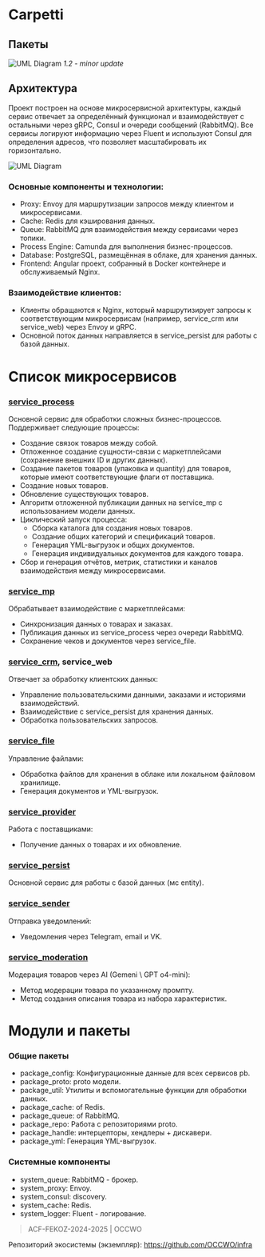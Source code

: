 # Carpetti

## Пакеты
![UML Diagram](https://www.plantuml.com/plantuml/png/SoWkIImgAStDuUMABaXCpavCJuqlBSdCSIWpr3FICubLqDMrKu3B9EVdfMMcG-ICOedIaf6ObvAJYj22fAaejI2VH7jmQoaeoY_99qb7OMbgQIf9Ef1zYU8J5AFmUmL9Lt9YSWRfkYfpeMum08exfEQb02CF0000)
*1.2 - minor update*

## Архитектура
Проект построен на основе микросервисной архитектуры, каждый сервис отвечает за определённый функционал и взаимодействует с остальными через gRPC, Consul и очереди сообщений (RabbitMQ). Все сервисы логируют информацию через Fluent и используют Consul для определения адресов, что позволяет масштабировать их горизонтально.

![UML Diagram](https://www.plantuml.com/plantuml/png/ZLNDQjmm4BuR_0vYBsaFeIzGIY0a4AZ1YGyz5grN2IQsR2HvcwK4akPK2Wtq0VeCsz8bctIRliBeZJgMx5t_h9RknPfllXdDIDze3wIYGfLPwdjx1Bx33_qPvlgUw5lzIT_eEtZ2xvs-WJb2iAnWMC1AV_4ztojeV4al61cTy7D1fH9bh4h1HkIZxn7ynNbMv9nnHKPdR9B84Q6IY6erzDFnE571gQKOOy09Swak18jEtnfMOSrXhiESop8rdDWi1umZFird91JvrSpGM6KFyz2iv1Dg4zcrxrrt6e-Oc2OnazjQbjRtlX0vCcppDHPQQ5V8D9amqOinc3CeAzhq87HdPq8cKdMIMyWP4ekiJJyy2vpK3spSfhvZOoVrF4bPctkCjfCi6U-TI6IG_fKSNIacE4r9D9EAPLkl9g3YagaYfR7TFzlO0svK5aMQuFdOhHjhg1Q4kPBa1NRywbZaN65vBwruhAkk5EVi6pp079QmWcVuXVFqQERg9yxNlU_LRBA__wOHflaOe7q10zISzORHTgqlU4FTvQvjGzdCMLUzE-DRb6QQtT7sthVurrFdZgrqxlOs4kdDKAVqPXPtSNhj1U5_U7jzTsCwBLV6zgEszNVIDGyrFEklA9u_AA45GUqu58LEVKiGd-CZ_WGBHF_2Ryl0Y1KisnM-hdRgJCDQyBqpgz-Y0opG_7ly0m00)



### Основные компоненты и технологии:
- Proxy: Envoy для маршрутизации запросов между клиентом и микросервисами.
- Cache: Redis для кэширования данных.
- Queue: RabbitMQ для взаимодействия между сервисами через топики.
- Process Engine: Camunda для выполнения бизнес-процессов.
- Database: PostgreSQL, размещённая в облаке, для хранения данных.
- Frontend: Angular проект, собранный в Docker контейнере и обслуживаемый Nginx.

### Взаимодействие клиентов:
- Клиенты обращаются к Nginx, который маршрутизирует запросы к соответствующим микросервисам (например, service_crm или service_web) через Envoy и gRPC.
- Основной поток данных направляется в service_persist для работы с базой данных.



# Список микросервисов
### [service_process](https://github.com/carpetti/service_process)
  Основной сервис для обработки сложных бизнес-процессов. Поддерживает следующие процессы:
  - Создание связок товаров между собой.
  - Отложенное создание сущности-связи с маркетплейсами (сохранение внешних ID и других данных).
  - Создание пакетов товаров (упаковка и quantity) для товаров, которые имеют соответствующие флаги от поставщика.
  - Создание новых товаров.
  - Обновление существующих товаров.
  - Алгоритм отложенной публикации данных на service_mp с использованием модели данных.
  - Циклический запуск процесса:
    + Сборка каталога для создания новых товаров.
    + Создание общих категорий и спецификаций товаров.
    + Генерация YML-выгрузок и общих документов.
    + Генерация индивидуальных документов для каждого товара.
  - Сбор и генерация отчётов, метрик, статистики и каналов взаимодействия между микросервисами.

### [service_mp](https://github.com/carpetti/service_mp)
  Обрабатывает взаимодействие с маркетплейсами:
  - Синхронизация данных о товарах и заказах.
  - Публикация данных из service_process через очереди RabbitMQ.
  - Сохранение чеков и документов через service_file.

### [service_crm](https://github.com/carpetti/service_crm), service_web
  Отвечает за обработку клиентских данных:
  - Управление пользовательскими данными, заказами и историями взаимодействий.
  - Взаимодействие с service_persist для хранения данных.
  - Обработка пользовательских запросов.

### [service_file](https://github.com/carpetti/service_file)
  Управление файлами:
  - Обработка файлов для хранения в облаке или локальном файловом хранилище.
  - Генерация документов и YML-выгрузок.

### [service_provider](https://github.com/carpetti/service_provider)
  Работа с поставщиками:
  - Получение данных о товарах и их обновление.

### [service_persist](https://github.com/carpetti/service_persist)
  Основной сервис для работы с базой данных (мс entity).

### [service_sender](https://github.com/carpetti/service_sender)
  Отправка уведомлений:
  - Уведомления через Telegram, email и VK.

### [service_moderation](https://github.com/carpetti/service_moderation)
  Модерация товаров через AI (Gemeni \ GPT o4-mini):
  - Метод модерации товара по указанному промпту.
  - Метод создания описания товара из набора характеристик.

# Модули и пакеты
### Общие пакеты
- package_config: Конфигурационные данные для всех сервисов pb.
- package_proto: proto модели.
- package_util: Утилиты и вспомогательные функции для обработки данных.
- package_cache: of Redis.
- package_queue: of RabbitMQ.
- package_repo: Работа с репозиториями proto.
- package_handle: интерцепторы, хендлеры + дискавери.
- package_yml: Генерация YML-выгрузок.

### Системные компоненты
- system_queue: RabbitMQ - брокер. 
- system_proxy: Envoy.
- system_consul: discovery.
- system_cache: Redis.
- system_logger: Fluent - логирование.

> ACF-FEKOZ-2024-2025 | OCCWO

Репозиторий экосистемы (экземпляр): https://github.com/OCCWO/infra

